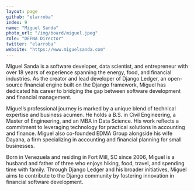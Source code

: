 ```yaml
---
layout: page
github: "elarroba"
index: 9
name: "Miguel Sanda"
photo_url: "/img/board/miguel.jpeg"
role: "DEFNA Director"
twitter: "elarroba"
website: "https://www.miguelsanda.com"
---
```


Miguel Sanda is a software developer, data scientist, and entrepreneur with over 18 years of experience spanning the energy, food, and financial industries. As the creator and lead developer of Django Ledger, an open-source financial engine built on the Django framework, Miguel has dedicated his career to bridging the gap between software development and financial management.

Miguel’s professional journey is marked by a unique blend of technical expertise and business acumen. He holds a B.S. in Civil Engineering, a Master of Engineering, and an MBA in Data Science. His work reflects a commitment to leveraging technology for practical solutions in accounting and finance. Miguel also co-founded EDMA Group alongside his wife Dayana, a firm specializing in accounting and financial planning for small businesses.

Born in Venezuela and residing in Fort Mill, SC since 2006, Miguel is a husband and father of three who enjoys hiking, food, travel, and spending time with family. Through Django Ledger and his broader initiatives, Miguel aims to contribute to the Django community by fostering innovation in financial software development.
